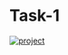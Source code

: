 # Task-1
[![project](https://github.com/Basakkayaa/-DEV1/assets/107078324/b86824a2-eeac-4329-a7a7-f7cabdff1767)](url)
